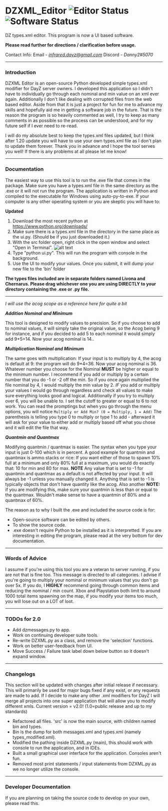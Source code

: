 # DZXML_Editor ![Editor Status](https://img.shields.io/badge/Editor-Passing-brightgreen) ![Software Status](https://img.shields.io/badge/Software-WIP-yellow)

DZ types.xml editor. This program is now a UI based software.

**Please read further for directions / clarification before usage.**

Contact Info:
Email - *infrared.dayz@gmail.com*
Discord - *Danny2#5070*

---

### Introduction
DZXML Editor is an open-source Python developed simple types.xml modifier for DayZ server owners. I developed this
application so I didn't have to individually go through each nominal and min value on an xml ever again. Additionally
I don't like dealing with corrupted files from the web based editor. Aside from that it is just a project for fun for me to advance my skills and hopefully aid me in getting a software job in the future. That is the reason the program is so heavily commented as well, I try to keep as many comments in as possible so the process can be understood, and for my future self if I ever need to re-read.

I will do my absolute best to keep the types.xml files updated, but I think after 1.20 update you will have to use your own types.xml file as I don't plan to update them forever. Thank you in advance and I hope the tool serves you well! If there is any problems at all please let me know!

---

### Documentation

The easiest way to use this tool is to run the .exe file that comes in the package. Make sure you have a types.xml file
in the same directory as the .exe or it will not run the program. The application is written in Python and compiled to the
executable for Windows using auto-py-to-exe. If your computer is any other operating system or you are skeptic you will have to:

**Updated**
1. Download the most recent python at https://www.python.org/downloads/
2. Make sure there is a types.xml file in the directory in the same place as the ui.py. (Should be if you just downloaded it.)
3. With the src folder open, right click in the open window and select "Open in Terminal".
![alt text](https://github.com/AustinCBYUi/DZXML_editor/bin/main/piccer1.png?raw=true)
5. Type "python ui.py". This will run the program with console in the background.
6. Use the UI to modify your values. Once you submit, it will dump your new file to the 'bin' folder

**The types files included are in separate folders named Livona and Chernarus. Please drag whichever one you are using DIRECTLY to your directory containing the .exe or .py file.**

----------

*I will use the acog scope as a reference here for quite a bit*

***Addition Nominal and Minimum***

This tool is designed to modify values to precision. So if you choose to add to nominal values, it will simply take the original
value, so the Acog being 9 for instance, and if you decided to add 5 to each nominal it would simply add 9+5=14. Now your acog
nominal is 14..

***Multiplication Nominal and Minimum***

The same goes with multiplication: If your input is to multiply by 4, the acog is default at 9: the program will do 9*4=36. Now
your acog nominal is 36.
Whatever number you choose for the Nominal **MUST** be higher or equal to the minimum number. I recommend if you add or multiply
by a certain number that you do -1 or -2 off the min. So if you once again multiplied the file nominal by 4, I would multiply the
min value by 2. *IF* you add or multiply your values I would go through regardless and check all values to make sure everything looks good and logical. Additionally if you try to multiply over 6, you will be unable to. I set the cutoff to greater or equal to 6 to not work.
You can read the promptings but when you go through the menu options, you will notice `Multiply or Add Min? (0 = Multiply, 1 = Add)` The parenthesis is telling you type 0 to multiply or type 1 to add - afterward it will ask for your value to either add or multiply based off what you chose and it will edit the file that way.

***Quantmin and Quantmax***

Modifying quantmin / quantmax is easier. The syntax when you type your input is just 0-100 which is in percent. A good example for quantmin and quantmax is ammo stacks or rice: If you want either of those to spawn 10% full at a minimum and only 80% full at a maximum, you would do exactly that: 10 for min and 80 for max. **NOTE** Any value that is set to -1 for quantmin and quantmax as a default is not affected by your input. It will always be -1 unless you manually changed it. Anything that is set to -1 is typically objects that don't have quantity like the acog. Also another **NOTE:** if you are modifying this, make sure your quantmin is less than or equal to the quantmax. Wouldn't make sense to have a quantmin of 80% and a quantmax of 60%.


The reason as to why I built the .exe and included the source code is for:
- Open-source software can be edited by others.
- To show the source code.
- .exe doesn't require Python to be installed as it is interpretted.
If you are interesting in editing the program, please read at the very bottom for dev documentation.

---

### Words of Advice
I assume if you're using this tool you are a veteran to server running, if you are not that is fine too. This message is
directed to all categories. I advise if you're going to multiply your nominal or minimum values that you don't go over 5x.
If you do, I **HIGHLY** recommend going through common items and reducing the nominal / min count. Xbox and Playstation both
limit to around 1000 total items spawning on the map, if you modify your items too much, you will lose out on a LOT of loot.

---

### TODOs for 2.0
- Add dzmessages.py to app.
- Work on continuing developer suite tools.
- Re-write DZXML.py as a class, and remove the 'selection' functions.
- Work on better user-feedback from UI.
- Move Success / Failure task label down below button so it doesn't expand window.

---

### Changelogs
This section will be updated with changes after initial release if necessary. This will primarily be used for major bugs fixed if any exist, or any requests are made to add. If I decide to make any other .xml modifiers for DayZ I will merge all projects into one super application that will allow you to modify different xmls.
Current version = v2.0! (1.0=public release and up to my standards)
- Refactored all files. 'src' is now the main source, with children named bin and types.
- Bin is the dump for both messages.xml and types.xml (namely types_modified.xml).
- Modified the pathing inside DZXML.py (main), this should work with console to run the application, and in IDEs.
- Built a small graphical user interface for the application. Consoles aren't fun.
- Removed most print statements / input statements from DZXML.py as we no longer utilize the console.

---

### Developer Documentation
If you are planning on taking the source code to develop on your own, please read this.
